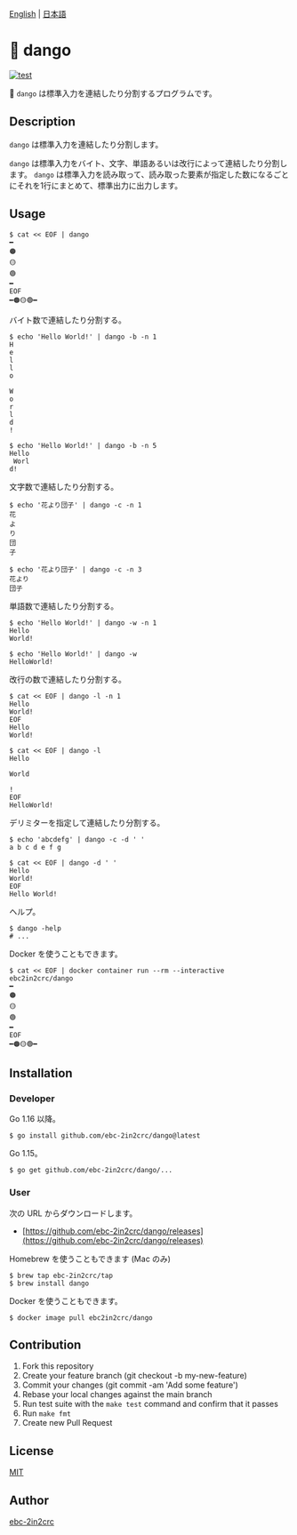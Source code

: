 [English](README.md) | [日本語](README_ja.md)

# 🍡 dango

[![test](https://github.com/ebc-2in2crc/dango/actions/workflows/test.yml/badge.svg)](https://github.com/ebc-2in2crc/dango/actions/workflows/test.yml)

🍡 `dango` は標準入力を連結したり分割するプログラムです。

## Description

`dango` は標準入力を連結したり分割します。

`dango` は標準入力をバイト、文字、単語あるいは改行によって連結したり分割します。
`dango` は標準入力を読み取って、読み取った要素が指定した数になるごとにそれを1行にまとめて、標準出力に出力します。

## Usage

```
$ cat << EOF | dango
━
🟠
🟡
🟢
━
EOF
━🟠🟡🟢━
```

バイト数で連結したり分割する。

```
$ echo 'Hello World!' | dango -b -n 1
H
e
l
l
o

W
o
r
l
d
!

$ echo 'Hello World!' | dango -b -n 5
Hello
 Worl
d!
```

文字数で連結したり分割する。

```
$ echo '花より団子' | dango -c -n 1
花
よ
り
団
子

$ echo '花より団子' | dango -c -n 3
花より
団子
```

単語数で連結したり分割する。

```
$ echo 'Hello World!' | dango -w -n 1
Hello
World!

$ echo 'Hello World!' | dango -w
HelloWorld!
```

改行の数で連結したり分割する。

```
$ cat << EOF | dango -l -n 1
Hello
World!
EOF
Hello
World!

$ cat << EOF | dango -l
Hello

World

!
EOF
HelloWorld!
```

デリミターを指定して連結したり分割する。

```
$ echo 'abcdefg' | dango -c -d ' '
a b c d e f g 

$ cat << EOF | dango -d ' '
Hello
World!
EOF
Hello World!
```

ヘルプ。

```
$ dango -help
# ...
```

Docker を使うこともできます。

```
$ cat << EOF | docker container run --rm --interactive ebc2in2crc/dango
━
🟠
🟡
🟢
━
EOF
━🟠🟡🟢━
```

## Installation

### Developer

Go 1.16 以降。

```
$ go install github.com/ebc-2in2crc/dango@latest
```

Go 1.15。

```
$ go get github.com/ebc-2in2crc/dango/...
```

### User

次の URL からダウンロードします。

- [https://github.com/ebc-2in2crc/dango/releases](https://github.com/ebc-2in2crc/dango/releases)

Homebrew を使うこともできます (Mac のみ)

```
$ brew tap ebc-2in2crc/tap
$ brew install dango
```

Docker を使うこともできます。

```
$ docker image pull ebc2in2crc/dango
```

## Contribution

1. Fork this repository
2. Create your feature branch (git checkout -b my-new-feature)
3. Commit your changes (git commit -am 'Add some feature')
4. Rebase your local changes against the main branch
5. Run test suite with the `make test` command and confirm that it passes
6. Run `make fmt`
7. Create new Pull Request

## License

[MIT](https://github.com/ebc-2in2crc/dango/blob/main/LICENSE)

## Author

[ebc-2in2crc](https://github.com/ebc-2in2crc)
